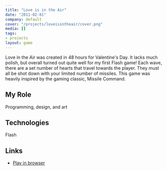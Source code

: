 ```yaml
---
title: "Love is in the Air"
date: "2011-02-01"
company: default
cover: "/projects/loveisintheair/cover.png"
media: []
tags:
- projects
layout: game
---
```


Love in the Air was created in 48 hours for Valentine's Day. It lacks much polish, but overall turned out quite well for my first Flash game! Each wave, there are a set number of hearts that travel towards the player. They must all be shot down with your limited number of missiles. This game was heavily inspired by the gaming classic, Missile Command.

## My Role
Programming, design, and art

## Technologies
Flash

## Links
* [Play in browser](/projects/loveisintheair/play.html)